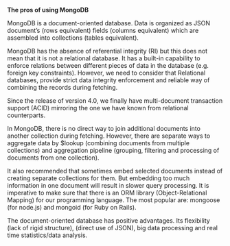 **The pros of using MongoDB**

MongoDB is a document-oriented database. Data is organized as JSON document’s
(rows equivalent) fields (columns equivalent) which are assembled into
collections (tables equivalent).

MongoDB has the absence of referential integrity (RI) but this does not mean
that it is not a relational database. It has a built-in capability to enforce
relations between different pieces of data in the database (e.g. foreign key
constraints). However, we need to consider that Relational databases, provide
strict data integrity enforcement and reliable way of combining the records
during fetching.

Since the release of version 4.0, we finally have multi-document transaction
support (ACID) mirroring the one we have known from relational counterparts.

In MongoDB, there is no direct way to join additional documents into another
collection during fetching. However, there are separate ways to aggregate data
by \$lookup (combining documents from multiple collections) and aggregation
pipeline (grouping, filtering and processing of documents from one collection).

It also recommended that sometimes embed selected documents instead of creating
separate collections for them. But embedding too much information in one
document will result in slower query processing. It is imperative to make sure
that there is an ORM library (Object-Relational Mapping) for our programming
language. The most popular are: mongoose (for node.js) and mongoid (for Ruby on
Rails).

The document-oriented database has positive advantages. Its flexibility (lack of
rigid structure), (direct use of JSON), big data processing and real time
statistics/data analysis.
